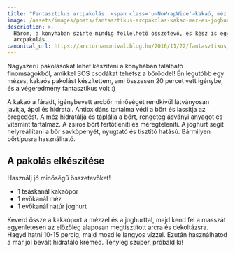 ```yaml
---
title: "Fantasztikus arcpakolás: <span class='u-NoWrapWide'>kakaó, méz és joghurt</span>"
image: /assets/images/posts/fantasztikus-arcpakolas-kakao-mez-es-joghurt-social.jpg
description: >-
  Három, a konyhában szinte mindig fellelhető összetevő, és kész is egy remek
  arcpakolás.
canonical_url: https://arctornamonival.blog.hu/2016/11/22/fantasztikus_arcpakolas_kakao_mez_es_jog
---
```


Nagyszerű pakolásokat lehet készíteni a konyhában található finomságokból, amikkel
SOS csodákat tehetsz a bőröddel! Én legutóbb egy mézes, kakaós pakolást készítettem,
ami összesen 20 percet vett igénybe, és a végeredmény fantasztikus volt :)

A kakaó a fáradt, igénybevett arcbőr minőségét rendkívül látványosan javítja,
ápol és hidratál. Antioxidáns tartalma védi a bőrt és lassítja az öregedést. A
méz hidratálja és táplálja a bőrt, rengeteg ásványi anyagot és vitamint
tartalmaz. A zsíros bőrt fertőtleníti és méregteleníti. A joghurt segít
helyreállítani a bőr savköpenyét, nyugtató és tisztító hatású. Bármilyen
bőrtípusra használható.

## A pakolás elkészítése
Használj jó minőségű összetevőket!

*   1 teáskanál kakaópor
*   1 evőkanál méz
*   1 evőkanál natúr joghurt

Keverd össze a kakaóport a mézzel és a joghurttal, majd kend fel a masszát
egyenletesen az előzőleg alaposan megtisztított arcra és dekoltázsra. Hagyd hatni
10-15 percig, majd mosd le langyos vízzel. Ezután használhatod a már jól bevált
hidratáló krémed. Tényleg szuper, próbáld ki!
